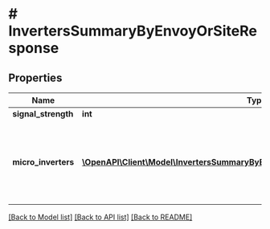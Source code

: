 # # InvertersSummaryByEnvoyOrSiteResponse

## Properties

Name | Type | Description | Notes
------------ | ------------- | ------------- | -------------
**signal_strength** | **int** |  |
**micro_inverters** | [**\OpenAPI\Client\Model\InvertersSummaryByEnvoyOrSiteResponseMicroInvertersInner[]**](InvertersSummaryByEnvoyOrSiteResponseMicroInvertersInner.md) | A list of active inverters on this system, including serial and model numbers. |

[[Back to Model list]](../../README.md#models) [[Back to API list]](../../README.md#endpoints) [[Back to README]](../../README.md)
